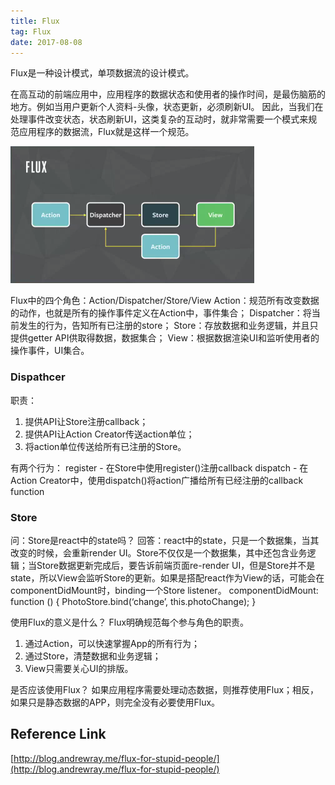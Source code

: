```yaml
---
title: Flux
tag: Flux
date: 2017-08-08
---
```


Flux是一种设计模式，单项数据流的设计模式。

在高互动的前端应用中，应用程序的数据状态和使用者的操作时间，是最伤脑筋的地方。例如当用户更新个人资料-头像，状态更新，必须刷新UI。
因此，当我们在处理事件改变状态，状态刷新UI，这类复杂的互动时，就非常需要一个模式来规范应用程序的数据流，Flux就是这样一个规范。

![](https://github.com/RoyJia/mdimgs/raw/master/res/flux-flow.png)

<!-- More -->

Flux中的四个角色：Action/Dispatcher/Store/View
Action：规范所有改变数据的动作，也就是所有的操作事件定义在Action中，事件集合；
Dispatcher：将当前发生的行为，告知所有已注册的store；
Store：存放数据和业务逻辑，并且只提供getter API供取得数据，数据集合；
View：根据数据渲染UI和监听使用者的操作事件，UI集合。

### **Dispathcer**
职责：
1. 提供API让Store注册callback；
2. 提供API让Action Creator传送action单位；
3. 将action单位传送给所有已注册的Store。

有两个行为：
register - 在Store中使用register()注册callback
dispatch - 在Action Creator中，使用dispatch()将action广播给所有已经注册的callback function

### **Store**
问：Store是react中的state吗？
回答：react中的state，只是一个数据集，当其改变的时候，会重新render UI。Store不仅仅是一个数据集，其中还包含业务逻辑；当Store数据更新完成后，要告诉前端页面re-render UI，但是Store并不是state，所以View会监听Store的更新。如果是搭配react作为View的话，可能会在componentDidMount时，binding一个Store listener。
componentDidMount: function () {
PhotoStore.bind(‘change’, this.photoChange);
}

使用Flux的意义是什么？
Flux明确规范每个参与角色的职责。
1. 通过Action，可以快速掌握App的所有行为；
2. 通过Store，清楚数据和业务逻辑；
3. View只需要关心UI的排版。

是否应该使用Flux？
如果应用程序需要处理动态数据，则推荐使用Flux；相反，如果只是静态数据的APP，则完全没有必要使用Flux。

Reference Link
---

[http://blog.andrewray.me/flux-for-stupid-people/](http://blog.andrewray.me/flux-for-stupid-people/)